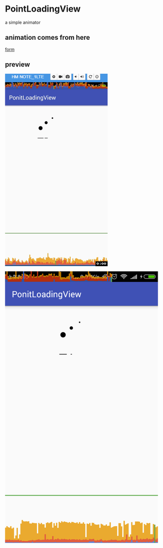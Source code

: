 # PointLoadingView
a simple animator

## animation comes from here

[form](https://material.uplabs.com/posts/loading-animation-dots)

## preview
![preview](https://github.com/CSnowStack/PointLoadingView/blob/master/imgs/c.gif)


![preview1](https://github.com/CSnowStack/PointLoadingView/blob/master/imgs/c1.png)
